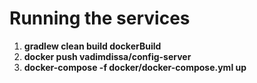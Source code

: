 # Running the services
1. **gradlew clean build dockerBuild**
2. **docker push vadimdissa/config-server**
3. **docker-compose -f docker/docker-compose.yml up**